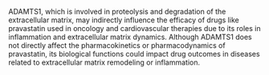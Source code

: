 ADAMTS1, which is involved in proteolysis and degradation of the extracellular matrix, may indirectly influence the efficacy of drugs like pravastatin used in oncology and cardiovascular therapies due to its roles in inflammation and extracellular matrix dynamics. Although ADAMTS1 does not directly affect the pharmacokinetics or pharmacodynamics of pravastatin, its biological functions could impact drug outcomes in diseases related to extracellular matrix remodeling or inflammation.